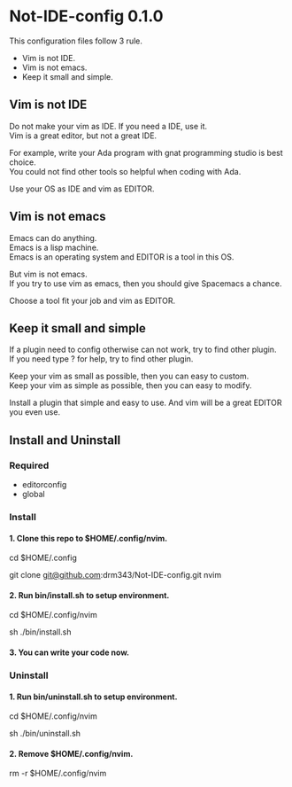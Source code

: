 # Not-IDE-config 0.1.0

This configuration files follow 3 rule.
* Vim is not IDE.
* Vim is not emacs.
* Keep it small and simple.

## Vim is not IDE

Do not make your vim as IDE. If you need a IDE, use it.<br>
Vim is a great editor, but not a great IDE.

For example, write your Ada program with gnat programming studio is best choice.<br>
You could not find other tools so helpful when coding with Ada.

Use your OS as IDE and vim as EDITOR.

## Vim is not emacs

Emacs can do anything.<br>
Emacs is a lisp machine.<br>
Emacs is an operating system and EDITOR is a tool in this OS.

But vim is not emacs.<br>
If you try to use vim as emacs, then you should give Spacemacs a chance.

Choose a tool fit your job and vim as EDITOR.

## Keep it small and simple

If a plugin need to config otherwise can not work, try to find other plugin.<br>
If you need type ? for help, try to find other plugin.

Keep your vim as small as possible, then you can easy to custom.<br>
Keep your vim as simple as possible, then you can easy to modify.

Install a plugin that simple and easy to use. And vim will be a great EDITOR you even use.

## Install and Uninstall

### Required

* editorconfig
* global

### Install
#### 1. Clone this repo to $HOME/.config/nvim.

cd $HOME/.config

git clone git@github.com:drm343/Not-IDE-config.git nvim

#### 2. Run bin/install.sh to setup environment.

cd $HOME/.config/nvim

sh ./bin/install.sh

#### 3. You can write your code now.

### Uninstall
#### 1. Run bin/uninstall.sh to setup environment.

cd $HOME/.config/nvim

sh ./bin/uninstall.sh

#### 2. Remove $HOME/.config/nvim.

rm -r $HOME/.config/nvim
